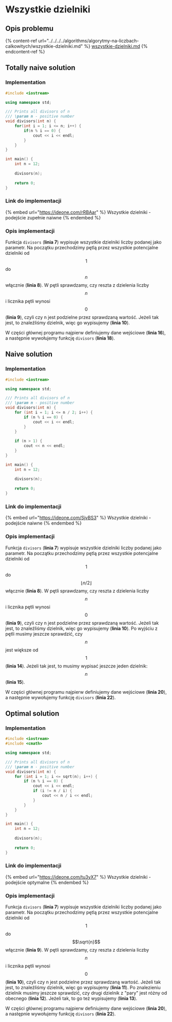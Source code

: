 # Wszystkie dzielniki

## Opis problemu

{% content-ref url="../../../../algorithms/algorytmy-na-liczbach-calkowitych/wszystkie-dzielniki.md" %}
[wszystkie-dzielniki.md](../../../../algorithms/algorytmy-na-liczbach-calkowitych/wszystkie-dzielniki.md)
{% endcontent-ref %}

## Totally naive solution

### Implementation

```cpp
#include <iostream>

using namespace std;

/// Prints all divisors of n
/// \param n - positive number
void divisors(int n) {
	for(int i = 1; i <= n; i++) {
		if(n % i == 0) {
			cout << i << endl;
		}
	}
}

int main() {
	int n = 12;
	
	divisors(n);
	
	return 0;
}
```

### Link do implementacji

{% embed url="https://ideone.com/rRBAar" %}
Wszystkie dzielniki - podejście zupełnie naiwne
{% endembed %}

### Opis implementacji

Funkcja `divisors` (**linia 7**) wypisuje wszystkie dzielniki liczby podanej jako parametr. Na początku przechodzimy pętlą przez wszystkie potencjalne dzielniki od $$1$$ do $$n$$ włącznie (**linia 8**). W pętli sprawdzamy, czy reszta z dzielenia liczby $$n$$ i licznika pętli wynosi $$0$$ (**linia 9**), czyli czy n jest podzielne przez sprawdzaną wartość. Jeżeli tak jest, to znaleźliśmy dzielnik, więc go wypisujemy (**linia 10**).

W części głównej programu najpierw definiujemy dane wejściowe (**linia 16**), a następnie wywołujemy funkcję `divisors` (**linia 18**).

## Naive solution

### Implementation

```cpp
#include <iostream>

using namespace std;

/// Prints all divisors of n
/// \param n - positive number
void divisors(int n) {
	for (int i = 1; i <= n / 2; i++) {
		if (n % i == 0) {
			cout << i << endl;
		}
	}
	
	if (n > 1) {
		cout << n << endl;
	}
}

int main() {
	int n = 12;
	
	divisors(n);
	
	return 0;
}
```

### Link do implementacji

{% embed url="https://ideone.com/SjvBS3" %}
Wszystkie dzielniki - podejście naiwne
{% endembed %}

### Opis implementacji

Funkcja `divisors` (**linia 7**) wypisuje wszystkie dzielniki liczby podanej jako parametr. Na początku przechodzimy pętlą przez wszystkie potencjalne dzielniki od $$1$$ do $$\lfloor n/2\rfloor$$ włącznie (**linia 8**). W pętli sprawdzamy, czy reszta z dzielenia liczby $$n$$ i licznika pętli wynosi $$0$$ (**linia 9**), czyli czy n jest podzielne przez sprawdzaną wartość. Jeżeli tak jest, to znaleźliśmy dzielnik, więc go wypisujemy (**linia 10**). Po wyjściu z pętli musimy jeszcze sprawdzić, czy $$n$$ jest większe od $$1$$ (**linia 14**). Jeżeli tak jest, to musimy wypisać jeszcze jeden dzielnik: $$n$$ (**linia 15**).

W części głównej programu najpierw definiujemy dane wejściowe (**linia 20**), a następnie wywołujemy funkcję `divisors` (**linia 22**).

## Optimal solution

### Implementation

```cpp
#include <iostream>
#include <cmath>

using namespace std;

/// Prints all divisors of n
/// \param n - positive number
void divisors(int n) {
	for (int i = 1; i <= sqrt(n); i++) {
		if (n % i == 0) {
			cout << i << endl;
			if (i != n / i) {
				cout << n / i << endl;
			}
		}
	}
}

int main() {
	int n = 12;
	
	divisors(n);
	
	return 0;
}
```

### Link do implementacji

{% embed url="https://ideone.com/tu3yX7" %}
Wszystkie dzielniki - podejście optymalne
{% endembed %}

### Opis implementacji

Funkcja `divisors` (**linia 7**) wypisuje wszystkie dzielniki liczby podanej jako parametr. Na początku przechodzimy pętlą przez wszystkie potencjalne dzielniki od $$1$$ do $$\sqrt{n}$$ włącznie (**linia 9**). W pętli sprawdzamy, czy reszta z dzielenia liczby $$n$$ i licznika pętli wynosi $$0$$ (**linia 10**), czyli czy n jest podzielne przez sprawdzaną wartość. Jeżeli tak jest, to znaleźliśmy dzielnik, więc go wypisujemy (**linia 11**). Po znalezieniu dzielnik musimy jeszcze sprawdzić, czy drugi dzielnik z "pary" jest różny od obecnego (**linia 12**). Jeżeli tak, to go też wypisujemy (**linia 13**).

W części głównej programu najpierw definiujemy dane wejściowe (**linia 20**), a następnie wywołujemy funkcję `divisors` (**linia 22**).
